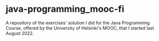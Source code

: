 # java-programming_mooc-fi
A repository of the exercises' solution I did for the Java Programming Course, offered by the University of Helsinki's MOOC, that I started last August 2022.
